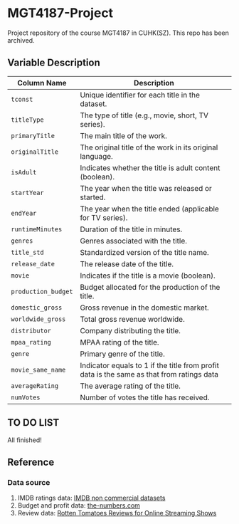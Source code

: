 # MGT4187-Project
Project repository of the course MGT4187 in CUHK(SZ). This repo has been archived.

## Variable Description

| Column Name         | Description                                                  |
| ------------------- | ------------------------------------------------------------ |
| `tconst`            | Unique identifier for each title in the dataset.             |
| `titleType`         | The type of title (e.g., movie, short, TV series).           |
| `primaryTitle`      | The main title of the work.                                  |
| `originalTitle`     | The original title of the work in its original language.     |
| `isAdult`           | Indicates whether the title is adult content (boolean).      |
| `startYear`         | The year when the title was released or started.             |
| `endYear`           | The year when the title ended (applicable for TV series).    |
| `runtimeMinutes`    | Duration of the title in minutes.                            |
| `genres`            | Genres associated with the title.                            |
| `title_std`         | Standardized version of the title name.                      |
| `release_date`      | The release date of the title.                               |
| `movie`             | Indicates if the title is a movie (boolean).                 |
| `production_budget` | Budget allocated for the production of the title.            |
| `domestic_gross`    | Gross revenue in the domestic market.                        |
| `worldwide_gross`   | Total gross revenue worldwide.                               |
| `distributor`       | Company distributing the title.                              |
| `mpaa_rating`       | MPAA rating of the title.                                    |
| `genre`             | Primary genre of the title.                                  |
| `movie_same_name`   | Indicator equals to 1 if the title from profit data is the same as that from ratings data |
| `averageRating`     | The average rating of the title.                             |
| `numVotes`          | Number of votes the title has received.                      |



## TO DO LIST

All finished!

## Reference

### Data source

1. IMDB ratings data: [IMDB non commercial datasets](https://developer.imdb.com/non-commercial-datasets/)
2. Budget and profit data: [the-numbers.com](https://www.the-numbers.com/)
3. Review data: [Rotten Tomatoes Reviews for Online Streaming Shows](https://www.kaggle.com/datasets/coltonbarger/rotten-tomatoes-reviews-for-online-streaming-shows)